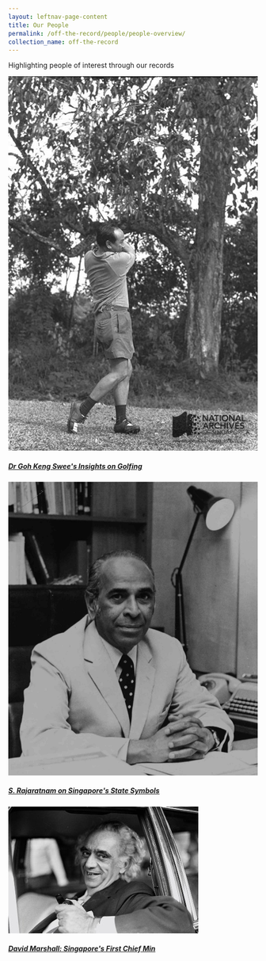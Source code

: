 ```yaml
---
layout: leftnav-page-content
title: Our People
permalink: /off-the-record/people/people-overview/
collection_name: off-the-record
---
```

Highlighting people of interest through our records

<div>
	<div class="row is-multiline">
		<div class="col is-one-third-desktop is-one-third-tablet">
			<a href="/off-the-record/people/people-overview/gohkengswee/" class="project-link">
				<img src="/images/people/gks-golfing.jpg" alt="Dr Goh Keng Swee Insights on Golfing" class="project-image">
			<div class="project-card">
				<div class="project-title margin--bottom--xs">
					<h5><b>Dr Goh Keng Swee's Insights on Golfing</b></h5>
				</div>
			</div>
			</a>
		</div>
		<div class="col is-one-third-desktop is-one-third-tablet">
			<a href="/off-the-record/people/people-overview/sraja/" class="project-link">
				<img src="/images/people/sraja-state-symbol.jpg" alt="S Rajaratnam on Singapore State Symbols" class="project-image">
			<div class="project-card">
				<div class="project-title margin--bottom--xs">
					<h5><b>S. Rajaratnam on Singapore's State Symbols</b></h5>
				</div>
			</div>
			</a>
		</div>
		<div class="col is-one-third-desktop is-one-third-tablet">
			<a href="/off-the-record/people/people-overview/davidmarshall/" class="project-link">
				<img src="/images/people/dm-firstchiefmin.jpg" alt="David Marshall: Singapore's First Chief Minister" class="project-image">
			<div class="project-card">
				<div class="project-title margin--bottom--xs">
					<h5><b>David Marshall: Singapore's First Chief Min</b></h5>
				</div>
			</div>
			</a>
		</div>
	</div>
</div>